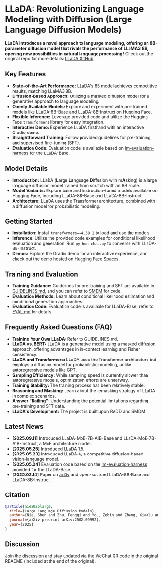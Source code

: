 # LLaDA: Revolutionizing Language Modeling with Diffusion (Large Language Diffusion Models)

**LLaDA introduces a novel approach to language modeling, offering an 8B-parameter diffusion model that rivals the performance of LLaMA3 8B, opening new possibilities in natural language processing!** Check out the original repo for more details: [LLaDA GitHub](https://github.com/ML-GSAI/LLaDA)

## Key Features

*   **State-of-the-Art Performance:** LLaDA's 8B model achieves competitive results, matching LLaMA3 8B.
*   **Diffusion-Based Approach:** Utilizing a masked diffusion model for a generative approach to language modeling.
*   **Openly Available Models:** Explore and experiment with pre-trained models like LLaDA-8B-Base and LLaDA-8B-Instruct on Hugging Face.
*   **Flexible Inference:** Leverage provided code and utilize the Hugging Face `transformers` library for easy integration.
*   **Interactive Demo:** Experience LLaDA firsthand with an interactive Gradio demo.
*   **Straightforward Training:** Follow provided guidelines for pre-training and supervised fine-tuning (SFT).
*   **Evaluation Code:** Evaluation code is available based on [lm-evaluation-harness](https://github.com/EleutherAI/lm-evaluation-harness) for the LLaDA-Base.

## Model Details

*   **Introduction:** LLaDA (<b>L</b>arge <b>La</b>nguage <b>D</b>iffusion with m<b>A</b>sking) is a large language diffusion model trained from scratch with an 8B scale.
*   **Model Variants:** Explore base and instruction-tuned models available on Hugging Face, including LLaDA-8B-Base and LLaDA-8B-Instruct.
*   **Architecture:** LLaDA uses the Transformer architecture, combined with a diffusion model for probabilistic modeling.

## Getting Started

*   **Installation:** Install `transformers==4.38.2` to load and use the models.
*   **Inference:** Utilize the provided code examples for conditional likelihood evaluation and generation. Run `python chat.py` to converse with LLaDA-8B-Instruct.
*   **Demos:** Explore the Gradio demo for an interactive experience, and check out the demo hosted on Hugging Face Spaces.

## Training and Evaluation

*   **Training Guidance:** Guidelines for pre-training and SFT are available in [GUIDELINES.md](GUIDELINES.md), and you can refer to [SMDM](https://github.com/ML-GSAI/SMDM) for code.
*   **Evaluation Methods:** Learn about conditional likelihood estimation and conditional generation approaches.
*   **Evaluation Code:**  Evaluation code is available for LLaDA-Base, refer to [EVAL.md](EVAL.md) for details.

## Frequently Asked Questions (FAQ)

*   **Training Your Own LLaDA:** Refer to [GUIDELINES.md](GUIDELINES.md).
*   **LLaDA vs. BERT:** LLaDA is a generative model using a masked diffusion approach, offering advantages in in-context learning and Fisher consistency.
*   **LLaDA and Transformers:** LLaDA uses the Transformer architecture but employs a diffusion model for probabilistic modeling, unlike autoregressive models like GPT.
*   **Sampling Efficiency:** While sampling speed is currently slower than autoregressive models, optimization efforts are underway.
*   **Training Stability:** The training process has been relatively stable.
*   **Reasoning and Masking:** Learn about the remasking strategy of LLaDA in complex scenarios.
*   **Answer "Bailing":** Understanding the potential limitations regarding pre-training and SFT data.
*   **LLaDA's Development:** The project is built upon RADD and SMDM.

## Latest News

*   **[2025.09.11]** Introduced LLaDA-MoE-7B-A1B-Base and LLaDA-MoE-7B-A1B-Instruct, a MoE architecture model.
*   **[2025.05.25]** Introduced LLaDA 1.5.
*   **[2025.05.23]** Introduced LLaDA-V, a competitive diffusion-based vision-language model.
*   **[2025.05.04]** Evaluation code based on the [lm-evaluation-harness](https://github.com/EleutherAI/lm-evaluation-harness) provided for the LLaDA-Base.
*   **[2025.02.14]** Paper on [arXiv](https://arxiv.org/abs/2502.09992) and open-sourced LLaDA-8B-Base and LLaDA-8B-Instruct.

## Citation

```bibtex
@article{nie2025large,
  title={Large Language Diffusion Models},
  author={Nie, Shen and Zhu, Fengqi and You, Zebin and Zhang, Xiaolu and Ou, Jingyang and Hu, Jun and Zhou, Jun and Lin, Yankai and Wen, Ji-Rong and Li, Chongxuan},
  journal={arXiv preprint arXiv:2502.09992},
  year={2025}
}
```

## Discussion

Join the discussion and stay updated via the WeChat QR code in the original README (included at the end of the original).